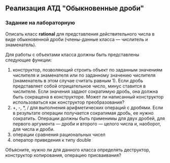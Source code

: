 ## Реализация АТД "Обыкновенные дроби"
### Задание на лабораторную
Описать класс **rational** для представления действительного числа в виде обыкновенной дроби (члены-данные класса — числитель и знаменатель).

Для работы с объектами класса должны быть представлены следующие функции:
1. конструктор, позволяющий строить объект по заданным значениям числителя и знаменателя или по заданному значению числителя (знаменатель в этом случае считать равным 1). Если дробь представляет собой отрицательное число, минус ставится в числителе. Если значения задают сократимую дробь, она должна быть сокращена в конструкторе. Может ли написанный конструктор использоваться как конструктор преобразования?
2. +, -, *, / для выполнения арифметических операций с дробями. Если в результате операции получается сократимая дробь, ее нужно сократить. Операции должны быть применимы для двух дробей, для первого аргумента — дроби и второго — целого числа и, наоборот, для числа и дроби.
3. операции сравнения рациональных чисел
4. оператор приведения к типу double

Объясните, нужно ли для данного класса определять деструктор, конструктор копирования, операцию присваивания?
